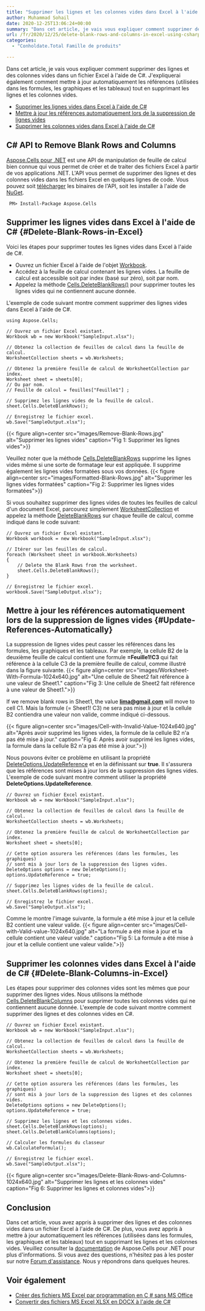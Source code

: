 ```yaml
---
title: "Supprimer les lignes et les colonnes vides dans Excel à l'aide de C #"
author: Muhammad Sohail
date: 2020-12-25T13:06:24+00:00
summary: "Dans cet article, je vais vous expliquer comment supprimer des lignes et des colonnes vides dans un fichier Excel à l'aide de C#. J'expliquerai également pourquoi les références (utilisées dans les formules, les graphiques et les tableaux) doivent être mises à jour automatiquement lors de la suppression des lignes et des colonnes vides."
url: /fr/2020/12/25/delete-blank-rows-and-columns-in-excel-using-csharp/
categories:
  - "Conholdate.Total Famille de produits"

---
```

Dans cet article, je vais vous expliquer comment supprimer des lignes et des colonnes vides dans un fichier Excel à l'aide de C#. J'expliquerai également comment mettre à jour automatiquement les références (utilisées dans les formules, les graphiques et les tableaux) tout en supprimant les lignes et les colonnes vides.
  * [Supprimer les lignes vides dans Excel à l'aide de C#][1]
  * [Mettre à jour les références automatiquement lors de la suppression de lignes vides][2]
  * [Supprimer les colonnes vides dans Excel à l'aide de C#][3]

## C# API to Remove Blank Rows and Columns

[Aspose.Cells pour .NET][4] est une API de manipulation de feuille de calcul bien connue qui vous permet de créer et de traiter des fichiers Excel à partir de vos applications .NET. L'API vous permet de supprimer des lignes et des colonnes vides dans les fichiers Excel en quelques lignes de code. Vous pouvez soit [télécharger][5] les binaires de l'API, soit les installer à l'aide de [NuGet][6].
```
 PM> Install-Package Aspose.Cells
```
## Supprimer les lignes vides dans Excel à l'aide de C# {#Delete-Blank-Rows-in-Excel}

Voici les étapes pour supprimer toutes les lignes vides dans Excel à l'aide de C#.
  * Ouvrez un fichier Excel à l'aide de l'objet [Workbook][7].
  * Accédez à la feuille de calcul contenant les lignes vides. La feuille de calcul est accessible soit par index (basé sur zéro), soit par nom.
  * Appelez la méthode [Cells.DeleteBlankRows()][8] pour supprimer toutes les lignes vides qui ne contiennent aucune donnée.

L'exemple de code suivant montre comment supprimer des lignes vides dans Excel à l'aide de C#.
```
using Aspose.Cells;

// Ouvrez un fichier Excel existant.
Workbook wb = new Workbook("SampleInput.xlsx");

// Obtenez la collection de feuilles de calcul dans la feuille de calcul.
WorksheetCollection sheets = wb.Worksheets;

// Obtenez la première feuille de calcul de WorksheetCollection par index.
Worksheet sheet = sheets[0];
// Ou par nom.
// Feuille de calcul = feuilles["Feuille1"] ;

// Supprimez les lignes vides de la feuille de calcul.
sheet.Cells.DeleteBlankRows();

// Enregistrez le fichier excel.
wb.Save("SampleOutput.xlsx");
```

{{< figure align=center src="images/Remove-Blank-Rows.jpg" alt="Supprimer les lignes vides" caption="Fig 1: Supprimer les lignes vides">}}
 

Veuillez noter que la méthode [Cells.DeleteBlankRows][8] supprime les lignes vides même si une sorte de formatage leur est appliquée. Il supprime également les lignes vides formatées sous vos données.
{{< figure align=center src="images/Formatted-Blank-Rows.jpg" alt="Supprimer les lignes vides formatées" caption="Fig 2: Supprimer les lignes vides formatées">}}
 

Si vous souhaitez supprimer des lignes vides de toutes les feuilles de calcul d'un document Excel, parcourez simplement [WorksheetCollection][11] et appelez la méthode [DeleteBlankRows][8] sur chaque feuille de calcul, comme indiqué dans le code suivant:
```
// Ouvrez un fichier Excel existant.
Workbook workbook = new Workbook("SampleInput.xlsx");

// Itérer sur les feuilles de calcul.
foreach (Worksheet sheet in workbook.Worksheets)
{
    // Delete the Blank Rows from the worksheet.
    sheet.Cells.DeleteBlankRows();
}

// Enregistrez le fichier excel.
workbook.Save("SampleOutput.xlsx");
```

## Mettre à jour les références automatiquement lors de la suppression de lignes vides {#Update-References-Automatically}

La suppression de lignes vides peut casser les références dans les formules, les graphiques et les tableaux. Par exemple, la cellule B2 de la deuxième feuille de calcul contient une formule **=Feuille1!C3** qui fait référence à la cellule C3 de la première feuille de calcul, comme illustré dans la figure suivante.
{{< figure align=center src="images/Worksheet-With-Formula-1024x640.jpg" alt="Une cellule de Sheet2 fait référence à une valeur de Sheet1." caption="Fig 3: Une cellule de Sheet2 fait référence à une valeur de Sheet1.">}}
 

If we remove blank rows in Sheet1, the value **lima@gmail.com** will move to cell C1. Mais la formule (= Sheet1! C3) ne sera pas mise à jour et la cellule B2 contiendra une valeur non valide, comme indiqué ci-dessous.

{{< figure align=center src="images/Cell-with-Invalid-Value-1024x640.jpg" alt="Après avoir supprimé les lignes vides, la formule de la cellule B2 n'a pas été mise à jour." caption="Fig 4: Après avoir supprimé les lignes vides, la formule dans la cellule B2 n'a pas été mise à jour.">}}
 

Nous pouvons éviter ce problème en utilisant la propriété [DeleteOptions.UpdateReference][14] et en la définissant sur **true**. Il s'assurera que les références sont mises à jour lors de la suppression des lignes vides. L'exemple de code suivant montre comment utiliser la propriété **DeleteOptions.UpdateReference**.
```
// Ouvrez un fichier Excel existant.
Workbook wb = new Workbook("SampleInput.xlsx");

// Obtenez la collection de feuilles de calcul dans la feuille de calcul.
WorksheetCollection sheets = wb.Worksheets;

// Obtenez la première feuille de calcul de WorksheetCollection par index.
Worksheet sheet = sheets[0];

// Cette option assurera les références (dans les formules, les graphiques)
// sont mis à jour lors de la suppression des lignes vides.
DeleteOptions options = new DeleteOptions();
options.UpdateReference = true;

// Supprimez les lignes vides de la feuille de calcul.
sheet.Cells.DeleteBlankRows(options);

// Enregistrez le fichier excel.
wb.Save("SampleOutput.xlsx");
```

Comme le montre l'image suivante, la formule a été mise à jour et la cellule B2 contient une valeur valide.
{{< figure align=center src="images/Cell-with-Valid-value-1024x640.jpg" alt="La formule a été mise à jour et la cellule contient une valeur valide." caption="Fig 5: La formule a été mise à jour et la cellule contient une valeur valide.">}}
 

## Supprimer les colonnes vides dans Excel à l'aide de C# {#Delete-Blank-Columns-in-Excel}

Les étapes pour supprimer des colonnes vides sont les mêmes que pour supprimer des lignes vides. Nous utilisons la méthode [Cells.DeleteBlankColumns][16] pour supprimer toutes les colonnes vides qui ne contiennent aucune donnée. L'exemple de code suivant montre comment supprimer des lignes et des colonnes vides en C#.
```
// Ouvrez un fichier Excel existant.
Workbook wb = new Workbook("SampleInput.xlsx");

// Obtenez la collection de feuilles de calcul dans la feuille de calcul.
WorksheetCollection sheets = wb.Worksheets;

// Obtenez la première feuille de calcul de WorksheetCollection par index.
Worksheet sheet = sheets[0];

// Cette option assurera les références (dans les formules, les graphiques)
// sont mis à jour lors de la suppression des lignes et des colonnes vides.
DeleteOptions options = new DeleteOptions();
options.UpdateReference = true;

// Supprimez les lignes et les colonnes vides.
sheet.Cells.DeleteBlankRows(options);
sheet.Cells.DeleteBlankColumns(options);

// Calculer les formules du classeur
wb.CalculateFormula();

// Enregistrez le fichier excel.
wb.Save("SampleOutput.xlsx");
```

{{< figure align=center src="images/Delete-Blank-Rows-and-Columns-1024x640.jpg" alt="Supprimer les lignes et les colonnes vides" caption="Fig 6: Supprimer les lignes et colonnes vides">}}

## Conclusion

Dans cet article, vous avez appris à supprimer des lignes et des colonnes vides dans un fichier Excel à l'aide de C#. De plus, vous avez appris à mettre à jour automatiquement les références (utilisées dans les formules, les graphiques et les tableaux) tout en supprimant les lignes et les colonnes vides. Veuillez consulter la [documentation][18] de Aspose.Cells pour .NET pour plus d'informations. Si vous avez des questions, n'hésitez pas à les poster sur notre [Forum d'assistance][19]. Nous y répondrons dans quelques heures.

## Voir également

  * [Créer des fichiers MS Excel par programmation en C # sans MS Office][20]
  * [Convertir des fichiers MS Excel XLSX en DOCX à l'aide de C#][21]

 [1]: #Delete-Blank-Rows-in-Excel
 [2]: #Update-References-Automatically
 [3]: #Delete-Blank-Columns-in-Excel
 [4]: https://products.aspose.com/cells/net
 [5]: https://downloads.aspose.com/cells/net
 [6]: http://nuget.org/packages/Aspose.Cells
 [7]: https://apireference.aspose.com/cells/net/aspose.cells/workbook
 [8]: https://apireference.aspose.com/cells/net/aspose.cells/cells/methods/deleteblankrows
 [9]: https://blog.conholdate.com/wp-content/uploads/sites/27/2020/12/Remove-Blank-Rows.jpg
 [10]: https://blog.conholdate.com/wp-content/uploads/sites/27/2020/12/Formatted-Blank-Rows.jpg
 [11]: https://apireference.aspose.com/cells/net/aspose.cells/worksheetcollection
 [12]: https://blog.conholdate.com/wp-content/uploads/sites/27/2020/12/Worksheet-With-Formula.jpg
 [13]: https://blog.conholdate.com/wp-content/uploads/sites/27/2020/12/Cell-with-Invalid-Value.jpg
 [14]: https://apireference.aspose.com/cells/net/aspose.cells/deleteoptions/properties/updatereference
 [15]: https://blog.conholdate.com/wp-content/uploads/sites/27/2020/12/Cell-with-Valid-value.jpg
 [16]: https://apireference.aspose.com/cells/net/aspose.cells/cells/methods/deleteblankcolumns
 [17]: https://blog.conholdate.com/wp-content/uploads/sites/27/2020/12/Delete-Blank-Rows-and-Columns.jpg
 [18]: https://docs.aspose.com/cells/net/
 [19]: https://forum.aspose.com/
 [20]: https://blog.aspose.com/2020/01/21/create-excel-xls-xlsx-programmatically-in-csharp-net/
 [21]: https://blog.aspose.com/2020/10/15/convert-excel-xlsx-to-docx-using-csharp/












